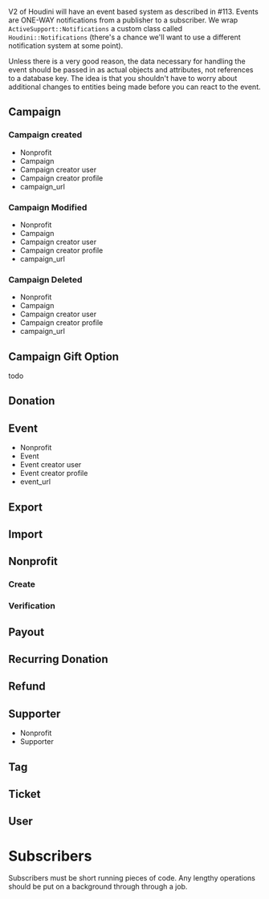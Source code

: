 V2 of Houdini will have an event based system as described in #113. Events are ONE-WAY notifications from a publisher to a subscriber. We wrap `ActiveSupport::Notifications` a custom class called `Houdini::Notifications` (there's a chance we'll want to use a different notification system at some point).

Unless there is a very good reason, the data necessary for handling the event should be passed in as actual objects and attributes, not references to a database key. The idea is that you shouldn't have to worry about additional changes to entities being made before you can react to the event.


## Campaign

### Campaign created

* Nonprofit
* Campaign
* Campaign creator user
* Campaign creator profile
* campaign_url

### Campaign Modified

* Nonprofit
* Campaign
* Campaign creator user
* Campaign creator profile
* campaign_url

### Campaign Deleted

* Nonprofit
* Campaign
* Campaign creator user
* Campaign creator profile
* campaign_url

## Campaign Gift Option

todo

## Donation

## Event

* Nonprofit
* Event
* Event creator user
* Event creator profile
* event_url

## Export

## Import



## Nonprofit

### Create

### Verification

## Payout

## Recurring Donation

## Refund

## Supporter

* Nonprofit
* Supporter


## Tag



## Ticket


## User

# Subscribers

Subscribers must be short running pieces of code. Any lengthy operations should be put on a background through through a job.